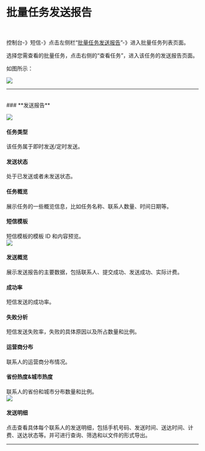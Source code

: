 # 批量任务发送报告

 <br>

控制台-》短信-》点击左侧栏“[批量任务发送报告](https://www.mysubmail.com/console/sms/batchreport/)”-》进入批量任务列表页面。

选择您需查看的批量任务，点击右侧的“查看任务”，进入该任务的发送报告页面。

如图所示：

![](https://libraries.mysubmail.com/public/99040a5a4bb73c0f8ab0495dae84a27f/images/fecc53276e3ae055510daaa21716bcbd.png)

------
<br>
### **发送报告**
<br>

![](https://libraries.mysubmail.com/public/99040a5a4bb73c0f8ab0495dae84a27f/images/0e78de86e56ee46205546aee95971e0d.png)
<br>
#### 任务类型

该任务属于即时发送/定时发送。
<br>
#### 发送状态

处于已发送或者未发送状态。
<br>
#### 任务概览

展示任务的一些概览信息，比如任务名称、联系人数量、时间日期等。
<br>
#### 短信模板

短信模板的模板 ID 和内容预览。
<br>
![](https://libraries.mysubmail.com/public/99040a5a4bb73c0f8ab0495dae84a27f/images/98c8e1a0ee65f67e26dbbc96c767cfeb.png)
<br>
#### 发送概览

展示发送报告的主要数据，包括联系人、提交成功、发送成功、实际计费。
<br>
#### 成功率

短信发送的成功率。
<br>
#### 失败分析

短信发送失败率，失败的具体原因以及所占数量和比例。
<br>
#### 运营商分布

联系人的运营商分布情况。
<br>
#### 省份热度&amp;城市热度

联系人的省份和城市分布数量和比例。
<br>
![](https://libraries.mysubmail.com/public/99040a5a4bb73c0f8ab0495dae84a27f/images/5acbd189e1abae081413cd80c3a51b1d.png)
<br>
#### 发送明细

点击查看具体每个联系人的发送明细，包括手机号码、发送时间、送达时间、计费、送达状态等。并可进行查询、筛选和以文件的形式导出。
<br>

------